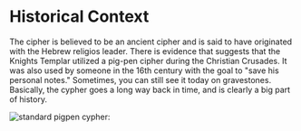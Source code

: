 # Historical Context
The cipher is believed to be an ancient cipher and is said to have originated with the Hebrew religios leader. There is evidence that suggests that the Knights Templar utilized a pig-pen cipher during the Christian Crusades. It was also used by someone in the 16th century with the goal to "save his personal notes." Sometimes, you can still see it today on gravestones. Basically, the cypher goes a long way back in time, and is clearly a big part of history. 

![standard pigpen cypher:](http://crypto.interactive-maths.com/uploads/1/1/3/4/11345755/8550539_orig.gif)

